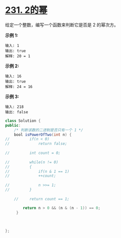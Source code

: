 # [231. 2的幂](https://leetcode-cn.com/problems/power-of-two/)

给定一个整数，编写一个函数来判断它是否是 2 的幂次方。

**示例 1:**

```
输入: 1
输出: true
解释: 20 = 1
```

**示例 2:**

```
输入: 16
输出: true
解释: 24 = 16
```

**示例 3:**

```
输入: 218
输出: false
```



```java
class Solution {
public:
    /* 判断该数的二进制是否只有一个 1 */
    bool isPowerOfTwo(int n) {
//         if(n < 0)
//             return false;
        
//         int count = 0;
        
//         while(n != 0)
//         {
//             if(n & 1 == 1)
//             ++count;
        
//             n >>= 1;
//         }
        
    //     return count == 1;

        return n > 0 && (n & (n - 1)) == 0;
     }
    
    
    
};
```

